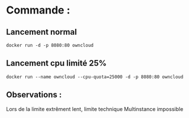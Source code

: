 # Commande :

## Lancement normal
```
docker run -d -p 8080:80 owncloud
```

## Lancement cpu limité 25%
```
docker run --name owncloud --cpu-quota=25000 -d -p 8080:80 owncloud
```

## Observations :

Lors de la limite extrêment lent, limite technique
Multinstance impossible